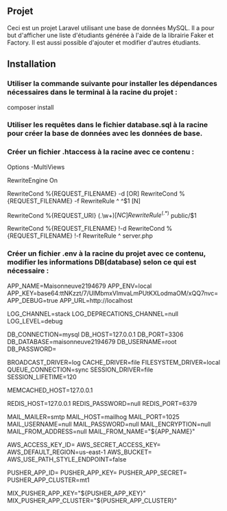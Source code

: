 ## Projet

Ceci est un projet Laravel utilisant une base de données MySQL. Il a pour but d'afficher une liste d'étudiants générée à l'aide de la librairie Faker et Factory. Il est aussi possible d'ajouter et modifier d'autres étudiants.

## Installation

### Utiliser la commande suivante pour installer les dépendances nécessaires dans le terminal à la racine du projet :
composer install

### Utiliser les requêtes dans le fichier database.sql à la racine pour créer la base de données avec les données de base.

### Créer un fichier .htaccess à la racine avec ce contenu :

<IfModule mod_rewrite.c>
<IfModule mod_negotiation.c>
    Options -MultiViews
</IfModule>

RewriteEngine On


RewriteCond %{REQUEST_FILENAME} -d [OR]
RewriteCond %{REQUEST_FILENAME} -f
RewriteRule ^ ^$1 [N]

RewriteCond %{REQUEST_URI} (\.\w+$) [NC]
RewriteRule ^(.*)$ public/$1

RewriteCond %{REQUEST_FILENAME} !-d
RewriteCond %{REQUEST_FILENAME} !-f
RewriteRule ^ server.php
</IfModule>

### Créer un fichier .env à la racine du projet avec ce contenu, modifier les informations DB(database) selon ce qui est nécessaire :  

APP_NAME=Maisonneuve2194679
APP_ENV=local
APP_KEY=base64:ttNKzzt/7/UlMbmxVlmvaLmPUtKXLodmaOM/xQQ7nvc=
APP_DEBUG=true
APP_URL=http://localhost

LOG_CHANNEL=stack
LOG_DEPRECATIONS_CHANNEL=null
LOG_LEVEL=debug

DB_CONNECTION=mysql
DB_HOST=127.0.0.1
DB_PORT=3306
DB_DATABASE=maisonneuve2194679
DB_USERNAME=root
DB_PASSWORD=

BROADCAST_DRIVER=log
CACHE_DRIVER=file
FILESYSTEM_DRIVER=local
QUEUE_CONNECTION=sync
SESSION_DRIVER=file
SESSION_LIFETIME=120

MEMCACHED_HOST=127.0.0.1

REDIS_HOST=127.0.0.1
REDIS_PASSWORD=null
REDIS_PORT=6379

MAIL_MAILER=smtp
MAIL_HOST=mailhog
MAIL_PORT=1025
MAIL_USERNAME=null
MAIL_PASSWORD=null
MAIL_ENCRYPTION=null
MAIL_FROM_ADDRESS=null
MAIL_FROM_NAME="${APP_NAME}"

AWS_ACCESS_KEY_ID=
AWS_SECRET_ACCESS_KEY=
AWS_DEFAULT_REGION=us-east-1
AWS_BUCKET=
AWS_USE_PATH_STYLE_ENDPOINT=false

PUSHER_APP_ID=
PUSHER_APP_KEY=
PUSHER_APP_SECRET=
PUSHER_APP_CLUSTER=mt1

MIX_PUSHER_APP_KEY="${PUSHER_APP_KEY}"
MIX_PUSHER_APP_CLUSTER="${PUSHER_APP_CLUSTER}"
